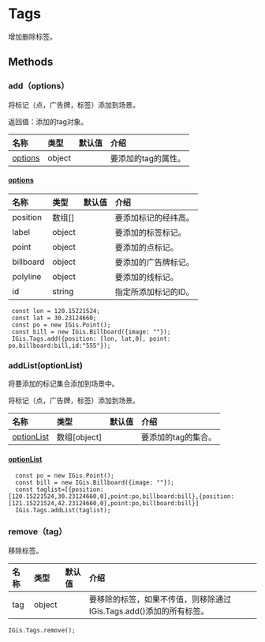 # Tags

增加删除标签。

## Methods

### add（options）

将标记（点，广告牌，标签）添加到场景。

返回值：添加的tag对象。

| 名称 | 类型 | 默认值 | 介绍 |
| :--- | :--- | :--- | :--- |
| [options](tags.md) | object |  | 要添加的tag的属性。 |

#### [options](tags.md)

| 名称 | 类型 | 默认值 | 介绍 |
| :--- | :--- | :--- | :--- |
| position | 数组\[\] |  | 要添加标记的经纬高。 |
| label | object |  | 要添加的标签标记。 |
| point | object |  | 要添加的点标记。 |
| billboard | object |  | 要添加的广告牌标记。 |
| polyline | object |  | 要添加的线标记。 |
| id | string |  | 指定所添加标记的ID。 |

```text
 const lon = 120.15221524;
 const lat = 30.23124660;
 const po = new IGis.Point();
 const bill = new IGis.Billboard({image: ""});
 IGis.Tags.add({position: [lon, lat,0], point: po,billboard:bill,id:"555"});
```

### addList\(optionList\)

将要添加的标记集合添加到场景中。

将标记（点，广告牌，标签）添加到场景。

| 名称 | 类型 | 默认值 | 介绍 |
| :--- | :--- | :--- | :--- |
| [optionList](tags.md) | 数组\[object\] |  | 要添加的tag的集合。 |

#### [optionList](tags.md)

```text
  const po = new IGis.Point();
  const bill = new IGis.Billboard({image: ""});
  const taglist=[{position:[120.15221524,30.23124660,0],point:po,billboard:bill},{position:[121.15221524,42.23124660,0],point:po,billboard:bill}]
  IGis.Tags.addList(taglist);
```

### remove（tag）

移除标签。

| 名称 | 类型 | 默认值 | 介绍 |
| :--- | :--- | :--- | :--- |
| tag | object |  | 要移除的标签，如果不传值，则移除通过IGis.Tags.add\(\)添加的所有标签。 |

```text
IGis.Tags.remove();
```


